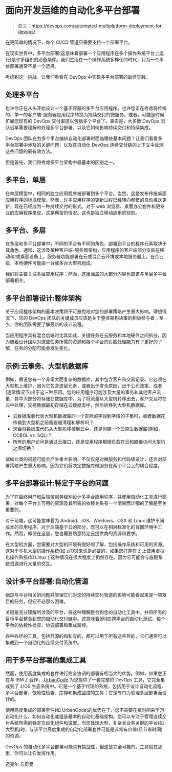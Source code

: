 # 面向开发运维的自动化多平台部署

> 原文：<https://devops.com/automated-multiplatform-deployment-for-devops/>

在更简单的情况下，每个 CI/CD 管道只需要支持一个部署平台。

在现实世界中，多平台部署(这意味着部署一个应用程序在多个操作系统平台上运行)是许多组织的必备条件。我们生活在一个操作系统多样化的时代，只为一个平台部署通常不是一个选择。

考虑到这一挑战，让我们看看在 DevOps 中实现多平台部署的最佳实践。

## 处理多平台

也许你正在从头开始设计一个基于容器的多平台应用程序。也许您正在考虑将传统的、单一的客户端-服务器应用程序转换为持续交付的微服务。或者，可能是时候扩展您现有的 DevOps 交付渠道以包括多个平台了。事实是，大多数 DevOps 团队迟早需要理解和处理多平台部署，以及它如何影响持续交付和持续集成。

DevOps 团队在为多个平台编排自动化部署时面临哪些基本问题？让我们看看多平台部署中涉及的关键问题，以及在自动化 DevOps 连续交付链的上下文中处理这些问题的最有效方法。

但是首先，我们将考虑多平台架构中最基本的区别之一。

## 多平台，单层

在单层模型中，相同的独立应用程序被部署到多个平台。当然，这是发布传统桌面应用程序的标准模型。然而，许多应用程序的更新过程已经转向频繁的自动推送更新，现在已经成为一种持续交付的形式。对于 web 浏览器、桌面办公套件和更专业的应用程序来说，这是典型的情况。这也是独立移动应用的规则。

## 多平台、多层

在多层和多平台部署中，不同的平台有不同的角色，部署到平台的程序元素取决于其角色。通常，这涉及某种客户端-服务器架构，应用程序的客户端部分安装在移动和/或桌面设备上，服务器功能部署在云或混合云环境或本地服务器上。在企业级，本地硬件可能由一台或多台大型机组成。

我们将主要关注多层应用程序；然而，这里涵盖的大部分内容也应该与单层多平台部署相关。

## 多平台部署设计:整体架构

关于应用程序架构的基本决策将不可避免地对您的部署策略产生重大影响。理想情况下，您的 DevOps 团队的关键成员应该是关于整体架构决策的积极参与者；至少，你的团队需要了解最新的设计流程。

当应用程序具有混合后端时尤其如此，关键任务在云服务和本地硬件之间拆分，因为随着设计团队对这些任务所需的资源和每个平台的负载处理能力有了更好的了解，任务的分配可能会发生变化。

## 示例:云事务、大型机数据库

例如，假设您有一个非常大而复杂的数据库，其中包含客户和交易记录。它必须在大型机上维护，因为它包含遗留元素，或者出于安全原因，出于公司政策，或者(通常情况下)出于这三种原因。您的应用程序可能涉及大量的事务和其他客户流量，其中大部分将存储在数据库中。为了将流量从大型机转移出去，客户交互将在云中处理，交易数据最初存储在云数据库中，然后转移到大型机数据库。

*   云数据库会代表大型机数据库的一个实际的字段到字段的子集吗，或者数据在传输到大型机之前需要被清理和解析吗？
*   您会将数据库代码从大型机移植到云中，还是创建一个云原生数据库(例如，COBOL vs. SQL)？
*   所有的用户访问是通过云接口，还是应用程序根据负载在云和直接访问大型机之间切换？

诸如此类的问题可能会产生重大影响，不仅仅是对微服务和代码级设计，还会对部署策略产生重大影响，因为它们将决定数据库微服务在两个平台上的耦合程度。

## 多平台部署设计:特定于平台的问题

为了在最终用户和后端微服务级别设计多平台应用程序，并使用自动化工具进行部署，对每个平台上可用的资源及其所需的依赖关系有一个清晰而详细的了解是至关重要的。

对于前端，这可能意味着为 Android、iOS、Windows、OSX 和 Linux 维护不同版本的应用程序。对于后端基于云的部分，您可以在相对标准化的容器环境中工作。然而，即使在这里，您也需要熟悉特定云提供商的资源和要求。

在大型机方面，您需要对大型机环境有很好的了解，包括操作系统和可用的资源。这对于本机大型机操作系统(如 z/OS)来说是必要的，如果您打算在 Z 上使用虚拟化操作系统(如 Linux ),这种情况在很大程度上仍然存在，因为它可能会与底层系统资源进行大量的交互。

## 设计多平台部署:自动化管道

跟踪与平台相关的问题并管理它们对您的持续交付管道的影响可能看起来是一项艰巨的任务，但它不必那么困难。

关键是充分理解所涉及的平台，将这种理解整合到您的自动化工具中，并将所有的目标平台整合到您的自动化交付链中。这意味着(例如)跨平台的自动化测试、每个平台的依赖性检查、协调部署和集成监控。

各种各样的工具，包括开源的和私有的，都可以用于所有这些目的，它们通常可以集成到一个自动化的连续交付系统中。

## 用于多平台部署的集成工具

然而，使用高度集成的套件进行完全协调的部署有相当大的优势。例如，如果您正在与 IBM Z 合作， [UrbanCode](https://developer.ibm.com/urbancode/products/urbancode-deploy/features/urbancode-deploy-system-z/) 为您提供了一套完整的 DevOps 工具，它完全集成到了 z/OS 生态系统中。它是一个基于代理的系统，包括用于设计自动化流程、多平台部署、依赖性检查、库存和集成监控的工具；它是专门为管理多层部署而设计的。

使用高度集成的部署套件(如 UrbanCode)的优势在于，您不需要花费时间来学习自动化什么、如何自动化或组装基本的自动化基础架构。您可以专注于管理连续交付系统所需的特定自动化组件和设置。当您处理大型、复杂且业务关键的平台(如大型机)时，与该平台高度集成的自动化部署套件可能是非常有价值(且节省时间)的资源。

DevOps 的自动化多平台部署可能具有挑战性，但这是完全可能的。工具就在那里，你可以让它发挥作用。

迈克尔·丘奇曼